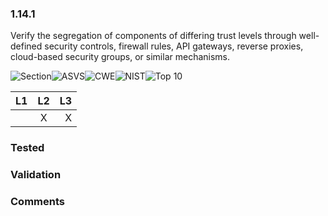 ### 1.14.1 
Verify the segregation of components of differing trust levels through well-defined security controls, firewall rules, API gateways, reverse proxies, cloud-based security groups, or similar mechanisms.

![Section](https://img.shields.io/badge/V1-green.svg)![ASVS](https://img.shields.io/badge/ASVS-1.14.1-blue.svg)![CWE](https://img.shields.io/badge/CWE--red.svg)![NIST](https://img.shields.io/badge/NIST--important.svg)![Top 10](https://img.shields.io/badge/--lightgray.svg)

| L1| L2| L3|
| --|:--:|-:|
|  | X | X |

### Tested

### Validation

### Comments

        